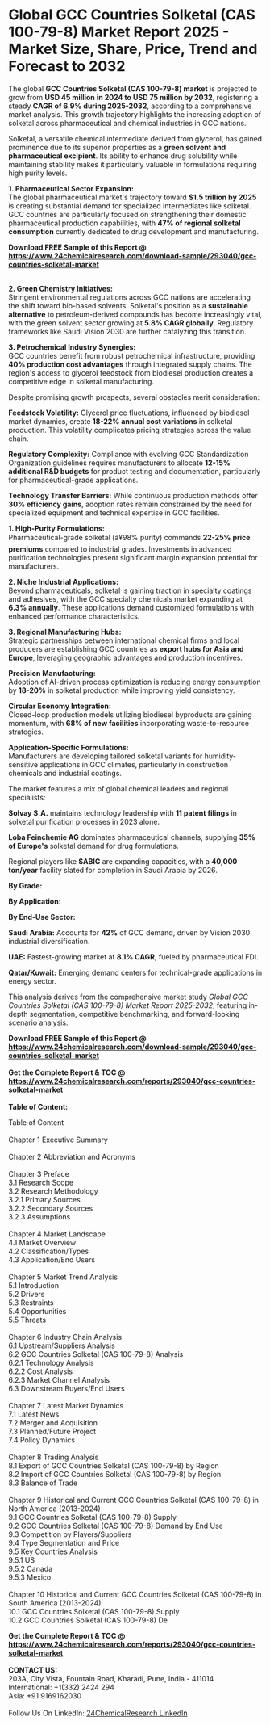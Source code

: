 <h1>Global GCC Countries Solketal (CAS 100-79-8) Market Report 2025 - Market Size, Share, Price, Trend and Forecast to 2032</h1><p>The global <strong>GCC Countries Solketal (CAS 100-79-8) market</strong> is projected to grow from <strong>USD 45 million in 2024 to USD 75 million by 2032</strong>, registering a steady <strong>CAGR of 6.9% during 2025-2032</strong>, according to a comprehensive market analysis. This growth trajectory highlights the increasing adoption of solketal across pharmaceutical and chemical industries in GCC nations.</p><p>Solketal, a versatile chemical intermediate derived from glycerol, has gained prominence due to its superior properties as a <strong>green solvent and pharmaceutical excipient</strong>. Its ability to enhance drug solubility while maintaining stability makes it particularly valuable in formulations requiring high purity levels.</p><p><strong>1. Pharmaceutical Sector Expansion:</strong><br>
The global pharmaceutical market's trajectory toward <strong>$1.5 trillion by 2025</strong> is creating substantial demand for specialized intermediates like solketal. GCC countries are particularly focused on strengthening their domestic pharmaceutical production capabilities, with <strong>47% of regional solketal consumption</strong> currently dedicated to drug development and manufacturing.</p><div><b>Download FREE Sample of this Report @ 
            <a href="https://www.24chemicalresearch.com/download-sample/293040/gcc-countries-solketal-market">
            https://www.24chemicalresearch.com/download-sample/293040/gcc-countries-solketal-market</a></b></div><br><p><strong>2. Green Chemistry Initiatives:</strong><br>
Stringent environmental regulations across GCC nations are accelerating the shift toward bio-based solvents. Solketal's position as a <strong>sustainable alternative</strong> to petroleum-derived compounds has become increasingly vital, with the green solvent sector growing at <strong>5.8% CAGR globally</strong>. Regulatory frameworks like Saudi Vision 2030 are further catalyzing this transition.</p><p><strong>3. Petrochemical Industry Synergies:</strong><br>
GCC countries benefit from robust petrochemical infrastructure, providing <strong>40% production cost advantages</strong> through integrated supply chains. The region's access to glycerol feedstock from biodiesel production creates a competitive edge in solketal manufacturing.</p><p>Despite promising growth prospects, several obstacles merit consideration:</p><p><strong>Feedstock Volatility:</strong> Glycerol price fluctuations, influenced by biodiesel market dynamics, create <strong>18-22% annual cost variations</strong> in solketal production. This volatility complicates pricing strategies across the value chain.</p><p><strong>Regulatory Complexity:</strong> Compliance with evolving GCC Standardization Organization guidelines requires manufacturers to allocate <strong>12-15% additional R&amp;D budgets</strong> for product testing and documentation, particularly for pharmaceutical-grade applications.</p><p><strong>Technology Transfer Barriers:</strong> While continuous production methods offer <strong>30% efficiency gains</strong>, adoption rates remain constrained by the need for specialized equipment and technical expertise in GCC facilities.</p><p><strong>1. High-Purity Formulations:</strong><br>
Pharmaceutical-grade solketal (â¥98% purity) commands <strong>22-25% price premiums</strong> compared to industrial grades. Investments in advanced purification technologies present significant margin expansion potential for manufacturers.</p><p><strong>2. Niche Industrial Applications:</strong><br>
Beyond pharmaceuticals, solketal is gaining traction in specialty coatings and adhesives, with the GCC specialty chemicals market expanding at <strong>6.3% annually</strong>. These applications demand customized formulations with enhanced performance characteristics.</p><p><strong>3. Regional Manufacturing Hubs:</strong><br>
Strategic partnerships between international chemical firms and local producers are establishing GCC countries as <strong>export hubs for Asia and Europe</strong>, leveraging geographic advantages and production incentives.</p><p><strong>Precision Manufacturing:</strong><br>
	Adoption of AI-driven process optimization is reducing energy consumption by <strong>18-20%</strong> in solketal production while improving yield consistency.</p><p><strong>Circular Economy Integration:</strong><br>
	Closed-loop production models utilizing biodiesel byproducts are gaining momentum, with <strong>68% of new facilities</strong> incorporating waste-to-resource strategies.</p><p><strong>Application-Specific Formulations:</strong><br>
	Manufacturers are developing tailored solketal variants for humidity-sensitive applications in GCC climates, particularly in construction chemicals and industrial coatings.</p><p>The market features a mix of global chemical leaders and regional specialists:</p><p><strong>Solvay S.A.</strong> maintains technology leadership with <strong>11 patent filings</strong> in solketal purification processes in 2023 alone.</p><p><strong>Loba Feinchemie AG</strong> dominates pharmaceutical channels, supplying <strong>35% of Europe's</strong> solketal demand for drug formulations.</p><p>Regional players like <strong>SABIC</strong> are expanding capacities, with a <strong>40,000 ton/year</strong> facility slated for completion in Saudi Arabia by 2026.</p><p><strong>By Grade:</strong></p><p><strong>By Application:</strong></p><p><strong>By End-Use Sector:</strong></p><p><strong>Saudi Arabia:</strong> Accounts for <strong>42%</strong> of GCC demand, driven by Vision 2030 industrial diversification.</p><p><strong>UAE:</strong> Fastest-growing market at <strong>8.1% CAGR</strong>, fueled by pharmaceutical FDI.</p><p><strong>Qatar/Kuwait:</strong> Emerging demand centers for technical-grade applications in energy sector.</p><p>This analysis derives from the comprehensive market study <em>Global GCC Countries Solketal (CAS 100-79-8) Market Report 2025-2032</em>, featuring in-depth segmentation, competitive benchmarking, and forward-looking scenario analysis.</p><div><b>Download FREE Sample of this Report @ 
            <a href="https://www.24chemicalresearch.com/download-sample/293040/gcc-countries-solketal-market">
            https://www.24chemicalresearch.com/download-sample/293040/gcc-countries-solketal-market</a></b></div><br><div><b>Get the Complete Report & TOC @ 
            <a href="https://www.24chemicalresearch.com/reports/293040/gcc-countries-solketal-market">
            https://www.24chemicalresearch.com/reports/293040/gcc-countries-solketal-market</a></b></div><br>
            <b>Table of Content:</b><p>Table of Content<br />
<br />
Chapter 1 Executive Summary<br />
<br />
Chapter 2 Abbreviation and Acronyms<br />
<br />
Chapter 3 Preface<br />
3.1 Research Scope<br />
3.2 Research Methodology<br />
  3.2.1 Primary Sources<br />
  3.2.2 Secondary Sources<br />
  3.2.3 Assumptions<br />
		<br />
Chapter 4 Market Landscape<br />
4.1 Market Overview<br />
4.2 Classification/Types<br />
4.3 Application/End Users<br />
<br />
Chapter 5 Market Trend Analysis <br />
5.1 Introduction<br />
5.2 Drivers<br />
5.3 Restraints<br />
5.4 Opportunities<br />
5.5 Threats<br />
<br />
Chapter 6 Industry Chain Analysis<br />
6.1 Upstream/Suppliers Analysis<br />
6.2 GCC Countries Solketal (CAS 100-79-8) Analysis<br />
  6.2.1 Technology Analysis<br />
  6.2.2 Cost Analysis<br />
  6.2.3 Market Channel Analysis<br />
6.3 Downstream Buyers/End Users<br />
<br />
Chapter 7 Latest Market Dynamics<br />
7.1 Latest News<br />
7.2 Merger and Acquisition<br />
7.3 Planned/Future Project<br />
7.4 Policy Dynamics<br />
<br />
Chapter 8 Trading Analysis<br />
8.1 Export of GCC Countries Solketal (CAS 100-79-8) by Region<br />
8.2 Import of GCC Countries Solketal (CAS 100-79-8) by Region<br />
8.3 Balance of Trade<br />
<br />
Chapter 9 Historical and Current GCC Countries Solketal (CAS 100-79-8) in North America (2013-2024)<br />
9.1 GCC Countries Solketal (CAS 100-79-8) Supply <br />
9.2 GCC Countries Solketal (CAS 100-79-8) Demand by End Use<br />
9.3 Competition by Players/Suppliers<br />
9.4 Type Segmentation and Price<br />
9.5 Key Countries Analysis<br />
  9.5.1 US<br />
  9.5.2 Canada<br />
  9.5.3 Mexico<br />
<br />
Chapter 10 Historical and Current GCC Countries Solketal (CAS 100-79-8) in South America (2013-2024)<br />
10.1 GCC Countries Solketal (CAS 100-79-8) Supply <br />
10.2 GCC Countries Solketal (CAS 100-79-8) De</p><div><b>Get the Complete Report & TOC @ 
            <a href="https://www.24chemicalresearch.com/reports/293040/gcc-countries-solketal-market">
            https://www.24chemicalresearch.com/reports/293040/gcc-countries-solketal-market</a></b></div><br><b>CONTACT US:</b><br>
            203A, City Vista, Fountain Road, Kharadi, Pune, India - 411014<br>
            International: +1(332) 2424 294<br>
            Asia: +91 9169162030 <br><br>
            Follow Us On LinkedIn: <a href="https://www.linkedin.com/company/24chemicalresearch/">24ChemicalResearch LinkedIn</a>